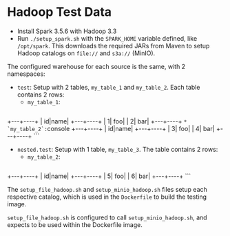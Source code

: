 # Hadoop Test Data

* Install Spark 3.5.6 with Hadoop 3.3
* Run `./setup_spark.sh` with the `SPARK_HOME` variable defined, like `/opt/spark`. This downloads the required JARs from Maven to setup Hadoop catalogs on `file://` and `s3a://` (MinIO).

The configured warehouse for each source is the same, with 2 namespaces:

* `test`: Setup with 2 tables, `my_table_1` and `my_table_2`. Each table contains 2 rows:
    * `my_table_1`:
        ```console
+---+----+
| id|name|
+---+----+
|  1| foo|
|  2| bar|
+---+----+
        ```
    * `my_table_2`:
        ```console
+---+----+
| id|name|
+---+----+
|  3| foo|
|  4| bar|
+---+----+
        ```
* `nested.test`: Setup with 1 table, `my_table_3`. The table contains 2 rows:
    * `my_table_2`:
        ```console
+---+----+
| id|name|
+---+----+
|  5| foo|
|  6| bar|
+---+----+
        ```

The `setup_file_hadoop.sh` and `setup_minio_hadoop.sh` files setup each respective catalog, which is used in the `Dockerfile` to build the testing image.

`setup_file_hadoop.sh` is configured to call `setup_minio_hadoop.sh`, and expects to be used within the Dockerfile image.